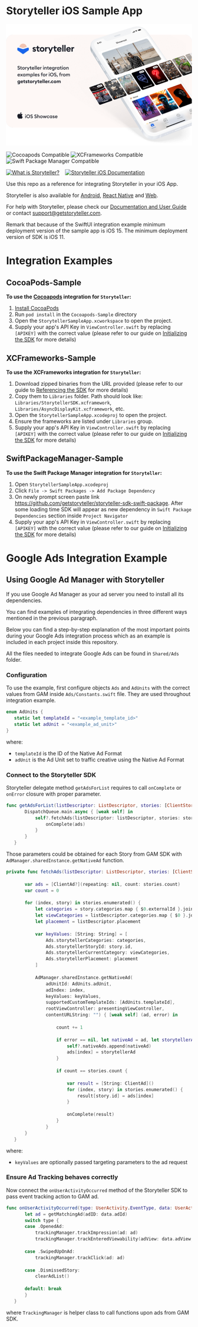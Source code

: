 # Storyteller iOS Sample App

<a href="https://getstoryteller.com" target="_blank">
  <img alt="Storyteller integration examples for iOS, from getstoryteller.com" src="img/readme-cover.png">
</a>

![Cocoapods Compatible](https://img.shields.io/badge/Cocoapods-Compatible-green?logo=cocoapods)
![XCFrameworks Compatible](https://img.shields.io/badge/XCFrameworks-Compatible-green)
![Swift Package Manager Compatible](https://img.shields.io/badge/Swift%20Package%20Manager-Compatible-green)

<p>
  <a href="https://getstoryteller.com" target="_blank"><img alt="What is Storyteller?" src="img/what-is-storyteller-btn.png" width="302" height="48"></a>&nbsp;&nbsp;&nbsp;
  <a href="https://docs.getstoryteller.com/documents/ios-sdk" target="_blank"><img alt="Storyteller iOS Documentation" src="img/docs-btn.png" width="272" height="48"></a>
</p>

Use this repo as a reference for integrating Storyteller in your iOS App.

Storyteller is also available for [Android](https://github.com/getstoryteller/storyteller-sample-android), [React Native](https://github.com/getstoryteller/storyteller-sdk-react-native) and [Web](https://github.com/getstoryteller/storyteller-sample-web).

For help with Storyteller, please check our [Documentation and User Guide](https://docs.getstoryteller.com/documents/) or contact [support@getstoryteller.com](mailto:support@getstoryteller.com?Subject=iOS%20Sample%20App).

Remark that because of the SwiftUI integration example minimum deployment version of the sample app is iOS 15. The minimum deployment version of SDK is iOS 11.

# Integration Examples

## CocoaPods-Sample

**To use the [Cocoapods](https://cocoapods.org) integration for `Storyteller`:**

1. [Install CocoaPods](http://guides.cocoapods.org/using/getting-started.html)
2. Run `pod install` in the `Cocoapods-Sample` directory
3. Open the `StorytellerSampleApp.xcworkspace` to open the project.
4. Supply your app's API Key in `ViewController.swift` by replacing `[APIKEY]` with the correct value (please refer to our guide on [Initializing the SDK](https://docs.getstoryteller.com/documents/ios-sdk/GettingStarted#sdk-initialization) for more details)

## XCFrameworks-Sample

**To use the XCFrameworks integration for `Storyteller`:**
1. Download zipped binaries from the URL provided (please refer to our guide to [Referencing the SDK](https://docs.getstoryteller.com/documents/ios-sdk/GettingStarted#xcframeworks) for more details)
2. Copy them to `Libraries` folder. Path should look like: `Libraries/StorytellerSDK.xcframework`, `Libraries/AsyncDisplayKit.xcframework`, etc.
3. Open the `StorytellerSampleApp.xcodeproj` to open the project.
4. Ensure the frameworks are listed under `Libraries` group.
5. Supply your app's API Key in `ViewController.swift` by replacing `[APIKEY]` with the correct value (please refer to our guide on [Initializing the SDK](https://docs.getstoryteller.com/documents/ios-sdk/GettingStarted#sdk-initialization) for more details)


## SwiftPackageManager-Sample

**To use the Swift Package Manager integration for `Storyteller`:**
1. Open `StorytellerSampleApp.xcodeproj`
2. Click `File -> Swift Packages -> Add Package Dependency`
3. On newly prompt screen paste link https://github.com/getstoryteller/storyteller-sdk-swift-package. After some loading time SDK will appear as new dependency in `Swift Package Dependencies` section inside `Project Navigator`
4. Supply your app's API Key in `ViewController.swift` by replacing `[APIKEY]` with the correct value (please refer to our guide on [Initializing the SDK](https://docs.getstoryteller.com/documents/ios-sdk/GettingStarted#sdk-initialization) for more details)


# Google Ads Integration Example

## Using Google Ad Manager with Storyteller

 If you use Google Ad Manager as your ad server you need to install all its dependencies.

 You can find examples of integrating dependencies in three different ways mentioned in the previous paragraph.

 Below you can find a step-by-step explanation of the most important points during your Google Ads integration process which as an example is included in each project inside this repository.

 All the files needed to integrate Google Ads can be found in `Shared/Ads` folder.

 ### Configuration

 To use the example, first configure objects `Ads` and `AdUnits` with the correct values from GAM inside `Ads/Constants.swift` file. They are used throughout integration example.

 ```swift
enum AdUnits {
    static let templateId = "<example_template_id>"
    static let adUnit = "<example_ad_unit>"
}
 ```

 where:

 - `templateId` is the ID of the Native Ad Format
 - `adUnit` is the Ad Unit set to traffic creative using the Native Ad Format

 ### Connect to the Storyteller SDK

 Storyteller delegate method `getAdsForList` requires to call `onComplete` or `onError` closure with proper parameter.

 ```swift
 func getAdsForList(listDescriptor: ListDescriptor, stories: [ClientStory], onComplete: @escaping ([String : ClientAd]) -> Void, onError: @escaping (Error) -> Void) {
        DispatchQueue.main.async { [weak self] in
            self?.fetchAds(listDescriptor: listDescriptor, stories: stories) { ads in
                onComplete(ads)
            }
        }
    }
 ```

 Those parameters could be obtained for each Story from GAM SDK with `AdManager.sharedInstance.getNativeAd` function.

 ```swift
private func fetchAds(listDescriptor: ListDescriptor, stories: [ClientStory], onComplete: @escaping ([String : ClientAd]) -> Void) {
        
        var ads = [ClientAd?](repeating: nil, count: stories.count)
        var count = 0
        
        for (index, story) in stories.enumerated() {
            let categories = story.categories.map { $0.externalId }.joined(separator: ",")
            let viewCategories = listDescriptor.categories.map { $0 }.joined(separator: ",")
            let placement = listDescriptor.placement
            
            var keyValues: [String: String] = [
                Ads.storytellerCategories: categories,
                Ads.storytellerStoryId: story.id,
                Ads.storytellerCurrentCategory: viewCategories,
                Ads.storytellerPlacement: placement
            ]
            
            AdManager.sharedInstance.getNativeAd(
                adUnitId: AdUnits.adUnit,
                adIndex: index,
                keyValues: keyValues,
                supportedCustomTemplateIds: [AdUnits.templateId],
                rootViewController: presentingViewController,
                contentURLString: "") { [weak self] (ad, error) in
                    
                    count += 1
                    
                    if error == nil, let nativeAd = ad, let storytellerAd = nativeAd.toStorytellerClientAd() {
                        self?.nativeAds.append(nativeAd)
                        ads[index] = storytellerAd
                    }
                    
                    if count == stories.count {
                        
                        var result = [String: ClientAd]()
                        for (index, story) in stories.enumerated() {
                            result[story.id] = ads[index]
                        }
                        
                        onComplete(result)
                    }
                }
        }
    }
 ```

  where:

 - `keyValues` are optionally passed targeting parameters to the ad request

 ### Ensure Ad Tracking behaves correctly

 Now connect the `onUserActivityOccurred` method of the Storyteller SDK to pass event tracking action to GAM ad.

 ```swift
 func onUserActivityOccurred(type: UserActivity.EventType, data: UserActivityData) {
        let ad = getMatchingAd(adID: data.adId)
        switch type {
        case .OpenedAd:
            trackingManager.trackImpression(ad: ad)
            trackingManager.trackEnteredViewability(adView: data.adView, ad: ad)
        
        case .SwipedUpOnAd:
            trackingManager.trackClick(ad: ad)
            
        case .DismissedStory:
            clearAdList()
        
        default: break
        }
    }
 ```

 where `TrackingManager` is helper class to call functions upon ads from GAM SDK.
